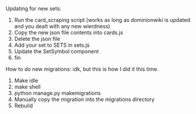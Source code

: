 Updating for new sets:
1. Run the card_scraping script (works as long as dominionwiki is updated and you dealt with any new wierdness)
2. Copy the new json file contents into cards.js
3. Delete the json file
4. Add your set to SETS in sets.js
4. Update the SetSymbol component
4. fin


How to do new migrations:
idk, but this is how I did it this time.

1. Make idle
2. make shell
3. python manage.py makemigrations
4. Manually copy the migration into the migrations directory
5. Rebuild
